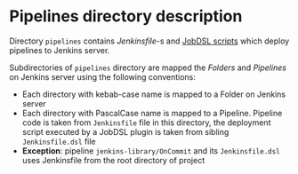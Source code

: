# Pipelines directory description

Directory `pipelines` contains *Jenkinsfile*-s and [JobDSL scripts](https://github.com/jenkinsci/job-dsl-plugin)
which deploy pipelines to Jenkins server.

Subdirectories of `pipelines` directory are mapped the *Folders* and *Pipelines* on Jenkins server
using the following conventions:

- Each directory with kebab-case name is mapped to a Folder on Jenkins server
- Each directory with PascalCase name is mapped to a Pipeline. Pipeline code is taken from `Jenkinsfile`
file in this directory, the deployment script executed by a JobDSL plugin is taken from sibling
`Jenkinsfile.dsl` file
- **Exception**: pipeline `jenkins-library/OnCommit` and its `Jenkinsfile.dsl` uses Jenkinsfile from the
  root directory of project
